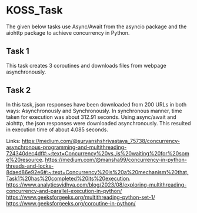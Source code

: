 # KOSS_Task
The given below tasks use Async/Await from the asyncio package and the aiohttp package to achieve concurrency in Python. 
## Task 1
This task creates 3 coroutines and downloads files from webpage asynchronously.
## Task 2
In this task, json responses have been downloaded from 200 URLs in both ways: Asynchronously and Synchronously.
In synchronous manner, time taken for execution was about 312.91 seconds.
Using async/await and aiohttp, the json responses were downloaded asynchronously. This resulted in execution time of about 4.085 seconds.

Links:
https://medium.com/@suryanshshrivastava_75738/concurrency-asynchronous-programming-and-multithreading-724340dec4df#:~:text=Concurrency%20vs.,is%20waiting%20for%20some%20resource.
https://medium.com/@mansha99/concurrency-in-python-threads-and-locks-8daed86e92e6#:~:text=Concurrency%20is%20a%20mechanism%20that,Task1%20has%20completed%20its%20execution.
https://www.analyticsvidhya.com/blog/2023/08/exploring-multithreading-concurrency-and-parallel-execution-in-python/
https://www.geeksforgeeks.org/multithreading-python-set-1/
https://www.geeksforgeeks.org/coroutine-in-python/

